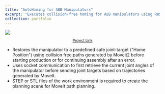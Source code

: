 ```yaml
---
title: "AutoHoming for ABB Manipulators"
excerpt: "Executes collision-free homing for ABB manipulators using ROS2<br/><img src='/images/AH_Local.gif'>"
collection: portfolio
---
```

<img src="/images/AH_Docker.gif" style="display: block; margin-left: auto; margin-right: auto; max-width: 600px;">
<p style="text-align: center; font-size: smaller;"><a href="https://github.com/ra-georgi/ABB-AutoHoming-ROS2">Project Link</a></p>

* Restores the manipulator to a predefined safe joint-target ("Home Position") using collision free paths generated by Moveit2 before starting production or for continuing assembly after an error. 
* Uses socket communication to first retrieve the current joint angles of the manipulator before sending joint targets based on trajectories generated by MoveIt. 
* STEP or STL files of the work environment is required to create the planning scene for MoveIt path planning.

